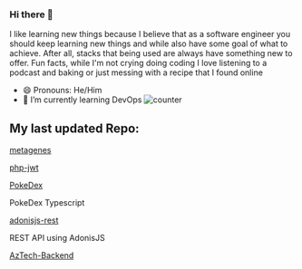 ### Hi there 👋
I like learning new things because I believe that as a software engineer you should keep learning new things and while also have some goal of what to achieve. After all, stacks that being used are always have something new to offer.
Fun facts, while I'm not crying doing coding I love listening to a podcast and baking or just messing with a recipe that  I found online
- 😄 Pronouns: He/Him
- 🌱 I’m currently learning DevOps
![counter](https://ene3oosohyebu4a.m.pipedream.net)

## My last updated Repo:

[metagenes](https://github.com/metagenes/metagenes)



[php-jwt](https://github.com/metagenes/php-jwt)



[PokeDex](https://github.com/metagenes/PokeDex)

PokeDex Typescript

[adonisjs-rest](https://github.com/metagenes/adonisjs-rest)

REST API using AdonisJS

[AzTech-Backend](https://github.com/metagenes/AzTech-Backend)




